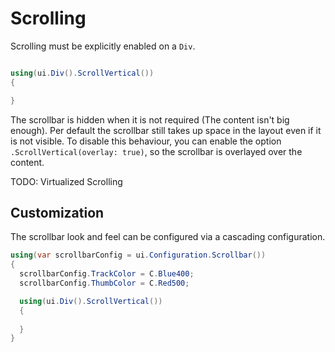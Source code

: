 # Scrolling

Scrolling must be explicitly enabled on a `Div`.

```csharp

using(ui.Div().ScrollVertical())
{

}
```
The scrollbar is hidden when it is not required (The content isn't big enough). Per default the scrollbar still takes up space in the layout even if it is not visible. To disable this behaviour, you can enable the option `.ScrollVertical(overlay: true)`, so the scrollbar is overlayed over the content.

TODO: Virtualized Scrolling

## Customization
The scrollbar look and feel can be configured via a cascading configuration.

```csharp
using(var scrollbarConfig = ui.Configuration.Scrollbar())
{
  scrollbarConfig.TrackColor = C.Blue400;
  scrollbarConfig.ThumbColor = C.Red500;

  using(ui.Div().ScrollVertical())
  {
    
  }
}
```
